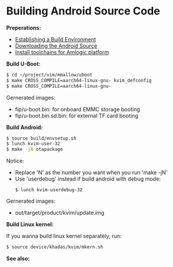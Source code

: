 # Building Android Source Code


**Preperations:**
* [Establishing a Build Environment](http://source.android.com/source/initializing.html)
* [Downloading the Android Source](https://github.com/khadas/documents/blob/master/DownloadAndroidSourceCode.md)
* [Install toolchains for Amlogic platform](https://github.com/khadas/documents/blob/master/InstallToolchainsForAmlogicPlatform.md)


**Build U-Boot:**
```sh
$ cd ~/project/vim/mmallow/uboot
$ make CROSS_COMPILE=aarch64-linux-gnu- kvim_defconfig
$ make CROSS_COMPILE=aarch64-linux-gnu-
```
Gernerated images:
* fip/u-boot.bin: for onboard EMMC storage booting
* fip/u-boot.bin.sd.bin: for external TF card booting


**Build Android:**
```sh
$ source build/envsetup.sh
$ lunch kvim-user-32
$ make -jN otapackage
```
Notice:
* Replace 'N' as the number you want when you run 'make -jN'
* Use 'userdebug' instead if build android with debug mode:
	```
	$ lunch kvim-userdebug-32
	```

Gernerated images:
* out/target/product/kvim/update.img


**Build Linux kernel:**

If you wanna build linux kernel separately, run:
```sh
$ source device/khadas/kvim/mkern.sh
```


**See also:**
